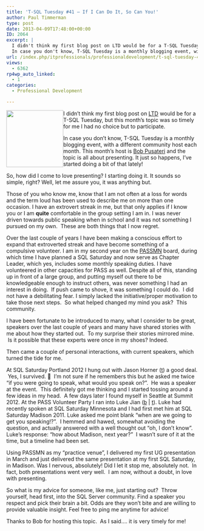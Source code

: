 ```yaml
---
title: 'T-SQL Tuesday #41 – If I Can Do It, So Can You!'
author: Paul Timmerman
type: post
date: 2013-04-09T17:48:00+00:00
ID: 2064
excerpt: |
  I didn't think my first blog post on LTD would be for a T-SQL Tuesday, but this month's topic was so timely for me I had no choice but to participate.
  In case you don't know, T-SQL Tuesday is a monthly blogging event, with a different community host ea&hellip;
url: /index.php/itprofessionals/professionaldevelopment/t-sql-tuesday-41-if/
views:
  - 6362
rp4wp_auto_linked:
  - 1
categories:
  - Professional Development

---
```

<div class="image_block">
  <a href="http://www.bobpusateri.com/archive/2013/04/invitation-to-t-sql-tuesday-41-presenting-and-loving-it/" target="_blank"><img style="float: left;" src="/wp-content/uploads/users/mndba/TSQL2sDay150x150.jpg?mtime=1365522663" alt="" width="150" height="150" /></a>
</div>

I didn&#8217;t think my first blog post on [LTD][1] would be for a T-SQL Tuesday, but this month&#8217;s topic was so timely for me I had no choice but to participate.

In case you don&#8217;t know, T-SQL Tuesday is a monthly blogging event, with a different community host each month. This month&#8217;s host is [Bob Pusateri][2] and the topic is all about presenting. It just so happens, I&#8217;ve started doing a bit of that lately!

So, how did I come to love presenting? I starting doing it. It sounds so simple, right? Well, let me assure you, it was anything but.

Those of you who know me, know that I am not often at a loss for words and the term loud has been used to describe me on more than one occasion. I have an extrovert streak in me, but that only applies if I know you or I am **quite** comfortable in the group setting I am in. I was never driven towards public speaking when in school and it was not something I pursued on my own.  These are both things that I now regret.

Over the last couple of years I have been making a conscious effort to expand that extroverted streak and have become something of a compulsive volunteer. I am in my second year on the [PASSMN][3] board, during which time I have planned a SQL Saturday and now serve as Chapter Leader, which yes, includes some monthly speaking duties. I have volunteered in other capacities for PASS as well. Despite all of this, standing up in front of a large group, and putting myself out there to be knowledgeable enough to instruct others, was never something I had an interest in doing.  If push came to shove, it was something I could do.  I did not have a debilitating fear. I simply lacked the initiative/proper motivation to take those next steps.  So what helped changed my mind you ask?  This community.

I have been fortunate to be introduced to many, what I consider to be great, speakers over the last couple of years and many have shared stories with me about how they started out.  To my surprise their stories mirrored mine.  Is it possible that these experts were once in my shoes? Indeed.

Then came a couple of personal interactions, with current speakers, which turned the tide for me.

At SQL Saturday Portland 2012 I hung out with Jason Horner ([t][4]) a good deal.  Yes, I survived. 🙂  I&#8217;m not sure if he remembers this but he asked me twice &#8220;if you were going to speak, what would you speak on?&#8221;.  He was a speaker at the event.  This definitely got me thinking and I started tossing around a few ideas in my head.  A few days later I found myself in Seattle at Summit 2012. At the PASS Volunteer Party I ran into Luke Jian ([b][5] | [t][6]). Luke had recently spoken at SQL Saturday Minnesota and I had first met him at SQL Saturday Madison 2011. Luke asked me point blank &#8220;when are we going to get you speaking!?&#8221;.  I hemmed and hawed, somewhat avoiding the question, and actually answered with a well thought out &#8220;oh, I don&#8217;t know&#8221;. Luke&#8217;s response: &#8220;how about Madison, next year?&#8221;  I wasn&#8217;t sure of it at the time, but a timeline had been set.

Using PASSMN as my &#8220;practice venue&#8221;, I delivered my first UG presentation in March and just delivered the same presentation at my first SQL Saturday, in Madison. Was I nervous, absolutely! Did I let it stop me, absolutely not.  In fact, both presentations went very well.  I am now, without a doubt, in love with presenting.

So what is my advice for someone, like me, just starting out?  Throw yourself, head first, into the SQL Server community. Find a speaker you respect and pick their brain a bit. Odds are they won&#8217;t bite and are willing to provide valuable insight. Feel free to ping me anytime for advice!

Thanks to Bob for hosting this topic.  As I said&#8230;. it is very timely for me!

 [1]: http://ltd.local/
 [2]: http://www.bobpusateri.com/archive/2013/04/t-sql-tuesday-41-how-i-came-to-love-presenting/
 [3]: http://passmn.org/
 [4]: http://twitter.com/jasonhorner
 [5]: http://blog.sqlpositive.com/
 [6]: http://twitter.com/sensware